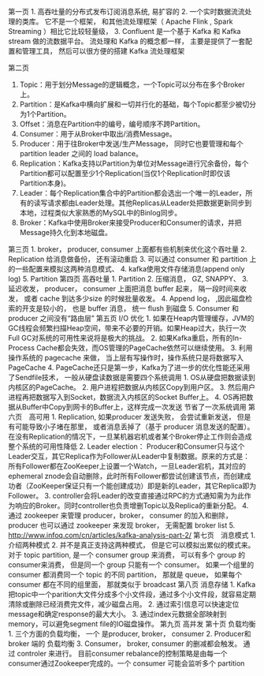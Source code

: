 第一页
	1. 高吞吐量的分布式发布订阅消息系统, 易扩容的
	2. 一个实时数据流流处理的类库。 它不是一个框架， 和其他流处理框架（  Apache Flink ,  Spark Streaming ）相比它比较轻量级， 
	3. Confluent 是一个基于 Kafka 和 Kafka stream 做的流数据平台。 流处理和 Kafka 的概念都一样， 主要是提供了一套配置和管理工具， 然后可以很方便的搭建 Kafka 流处理框架

第二页
1. Topic：用于划分Message的逻辑概念，一个Topic可以分布在多个Broker上。
2. Partition：是Kafka中横向扩展和一切并行化的基础，每个Topic都至少被切分为1个Partition。
3. Offset：消息在Partition中的编号，编号顺序不跨Partition。
4. Consumer：用于从Broker中取出/消费Message。
5. Producer：用于往Broker中发送/生产Message， 同时它也要管理和每个 partition leader 之间的 load balance。
6. Replication：Kafka支持以Partition为单位对Message进行冗余备份，每个Partition都可以配置至少1个Replication(当仅1个Replication时即仅该Partition本身)。
7. Leader：每个Replication集合中的Partition都会选出一个唯一的Leader，所有的读写请求都由Leader处理。其他Replicas从Leader处把数据更新同步到本地，过程类似大家熟悉的MySQL中的Binlog同步。
8. Broker：Kafka中使用Broker来接受Producer和Consumer的请求，并把Message持久化到本地磁盘。

第三页
	1. broker， producer, consumer 上面都有些机制来优化这个吞吐量
	2. Replication 给消息做备份， 还有滚动重启
	3. 可以通过 consumer 和 partition 上的一些配置来模拟这两种消息模式、
	4.  kafka使用文件存储消息(append only log)
	5. Partition
第四页  高吞吐量
	1. Partition
	2. 压缩消息， GZ, SNAPPY、
	3. 延迟收发， producer， consumer 上面把消息 buffer 起来， 隔一段时间来收发， 或者 cache 到达多少size 的时候批量收发。
	4. Append log， ,因此磁盘检索的开支是较小的， 也是 buffer 消息， 统一 flush 到磁盘
	5. Consumer 和 producer 之间没有“路由层”
第五页   I/O 优化
	1. 如果在Heap内管理缓存，JVM的GC线程会频繁扫描Heap空间，带来不必要的开销。如果Heap过大，执行一次Full GC对系统的可用性来说将是极大的挑战。
	2. 如果Kafka重启，所有的In-Process Cache都会失效，而OS管理的PageCache依然可以继续使用。
	3. 利用操作系统的 pagecache 来做， 当上层有写操作时，操作系统只是将数据写入PageCache
	4. PageCache还只是第一步，Kafka为了进一步的优化性能还采用了Sendfile技术， 一般从硬盘读数据是需要四个系统调用
		1. OS从硬盘把数据读到内核区的PageCache。
		2. 用户进程把数据从内核区Copy到用户区。
		3. 然后用户进程再把数据写入到Socket，数据流入内核区的Socket Buffer上。
		4. OS再把数据从Buffer中Copy到网卡的Buffer上，这样完成一次发送
		节省了一次系统调用
第六页　高可用
	1. Replication, 如果producer 发送失败， 会尝试重新发送， 但是有可能导致小子堵在那里， 或者消息丢掉了（基于 producer 消息发送的配置）。 在没有Replication的情况下，一旦某机器宕机或者某个Broker停止工作则会造成整个系统的可用性降低
	2. Leader election： Producer和Consumer只与这个Leader交互，其它Replica作为Follower从Leader中复制数据。原来的方式是：所有Follower都在ZooKeeper上设置一个Watch，一旦Leader宕机，其对应的ephemeral znode会自动删除，此时所有Follower都尝试创建该节点，而创建成功者（ZooKeeper保证只有一个能创建成功）即是新的Leader，其它Replica即为Follower。
	3. controller会将Leader的改变直接通过RPC的方式通知需为为此作为响应的Broker。同时controller也负责增删Topic以及Replica的重新分配。
	4. 通过 zookeeper 来管理 producer，broker， consumer 的加入和删除，  producer 也可以通过 zookeeper 来发现 broker， 无需配置 broker list
	5. http://www.infoq.com/cn/articles/kafka-analysis-part-2/
第七页　消息模式
	1. 介绍两种模式
	2. 并不是真正支持这两种模式， 但是它可以模拟出累似的模式来。对于 topic partition, 是一个 consumer group 来消费， 可以有多个 group 的 consumer来消费， 但是同一个 group 只能有一个 consumer。 如果一个组里的 consumer 都消费同一个 topic 的不同 partition， 那就是 queue， 如果每个 consumer 都在不同的组里面， 那就类似于 broadcast
第八页  消息存储
	1. Kafka把topic中一个parition大文件分成多个小文件段，通过多个小文件段，就容易定期清除或删除已经消费完文件，减少磁盘占用。
	2. 通过索引信息可以快速定位message和确定response的最大大小。
	3. 通过index元数据全部映射到memory，可以避免segment file的IO磁盘操作。
第九页 高并发
第十页  负载均衡
	1. 三个方面的负载均衡， 一个 是producer, broker， consumer
	2. Producer和 broker 端的 负载均衡
	3. Consumer， broker, consumer 的删减都会触发。 通过 controler 来进行。 目前consumer rebalance的控制策略是由每一个consumer通过Zookeeper完成的。一个 consumer 可能会监听多个 partition

